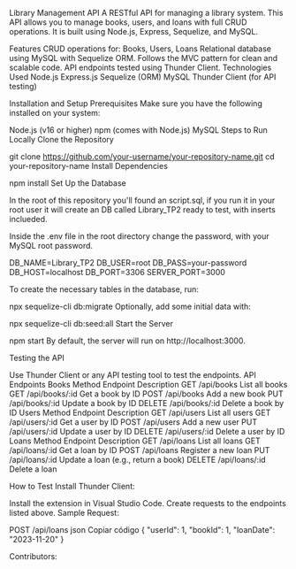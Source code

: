 Library Management API
A RESTful API for managing a library system. This API allows you to manage books, users, and loans with full CRUD operations. It is built using Node.js, Express, Sequelize, and MySQL.

Features
CRUD operations for:
Books, Users, Loans
Relational database using MySQL with Sequelize ORM.
Follows the MVC pattern for clean and scalable code.
API endpoints tested using Thunder Client.
Technologies Used
Node.js
Express.js
Sequelize (ORM)
MySQL
Thunder Client (for API testing)


Installation and Setup
Prerequisites
Make sure you have the following installed on your system:

Node.js (v16 or higher)
npm (comes with Node.js)
MySQL
Steps to Run Locally
Clone the Repository

git clone https://github.com/your-username/your-repository-name.git
cd your-repository-name
Install Dependencies

npm install
Set Up the Database

In the root of this repository you'll found an script.sql, if you run it in your root user it will create an DB called Library_TP2 ready to test, with inserts inclueded.

Inside the .env file in the root directory change the password, with your MySQL root password.

DB_NAME=Library_TP2
DB_USER=root
DB_PASS=your-password
DB_HOST=localhost
DB_PORT=3306
SERVER_PORT=3000


To create the necessary tables in the database, run:


npx sequelize-cli db:migrate
Optionally, add some initial data with:


npx sequelize-cli db:seed:all
Start the Server


npm start
By default, the server will run on http://localhost:3000.


Testing the API

Use Thunder Client or any API testing tool to test the endpoints.
API Endpoints
Books
Method	Endpoint	Description
GET	/api/books	List all books
GET	/api/books/:id	Get a book by ID
POST	/api/books	Add a new book
PUT	/api/books/:id	Update a book by ID
DELETE	/api/books/:id	Delete a book by ID
Users
Method	Endpoint	Description
GET	/api/users	List all users
GET	/api/users/:id	Get a user by ID
POST	/api/users	Add a new user
PUT	/api/users/:id	Update a user by ID
DELETE	/api/users/:id	Delete a user by ID
Loans
Method	Endpoint	Description
GET	/api/loans	List all loans
GET	/api/loans/:id	Get a loan by ID
POST	/api/loans	Register a new loan
PUT	/api/loans/:id	Update a loan (e.g., return a book)
DELETE	/api/loans/:id	Delete a loan

How to Test
Install Thunder Client:

Install the extension in Visual Studio Code.
Create requests to the endpoints listed above.
Sample Request:

POST /api/loans
json
Copiar código
{
  "userId": 1,
  "bookId": 1,
  "loanDate": "2023-11-20"
}

Contributors: 


